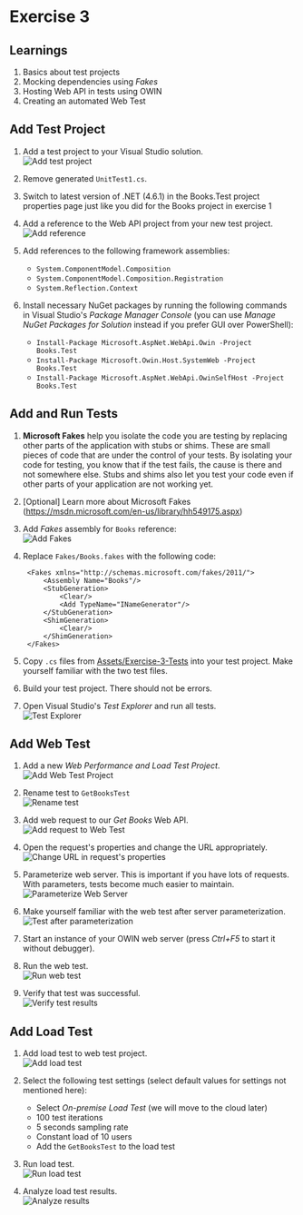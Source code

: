 # Exercise 3


## Learnings

1. Basics about test projects
1. Mocking dependencies using *Fakes*
1. Hosting Web API in tests using OWIN
1. Creating an automated Web Test


## Add Test Project

1. Add a test project to your Visual Studio solution.<br/>
   ![Add test project](img/visual-studio-add-test.png)

1. Remove generated `UnitTest1.cs`.

1. Switch to latest version of .NET (4.6.1) in the Books.Test project properties page just like you did for the Books project in exercise 1

1. Add a reference to the Web API project from your new test project.<br/>
   ![Add reference](img/add-references-test-project.png)

1. Add references to the following framework assemblies:
   * `System.ComponentModel.Composition`
   * `System.ComponentModel.Composition.Registration`
   * `System.Reflection.Context`

1. Install necessary NuGet packages by running the following commands in Visual Studio's *Package Manager Console* (you can use *Manage NuGet Packages for Solution* instead if you prefer GUI over PowerShell):
   * `Install-Package Microsoft.AspNet.WebApi.Owin -Project Books.Test`
   * `Install-Package Microsoft.Owin.Host.SystemWeb -Project Books.Test`
   * `Install-Package Microsoft.AspNet.WebApi.OwinSelfHost -Project Books.Test`


## Add and Run Tests

1. **Microsoft Fakes** help you isolate the code you are testing by replacing other parts of the application with stubs or shims. These are small pieces of code that are under the control of your tests. By isolating your code for testing, you know that if the test fails, the cause is there and not somewhere else. Stubs and shims also let you test your code even if other parts of your application are not working yet.

1. [Optional] Learn more about Microsoft Fakes (https://msdn.microsoft.com/en-us/library/hh549175.aspx)

1. Add *Fakes* assembly for `Books` reference:<br/>
   ![Add Fakes](img/add-fakes-assembly.png)
   
1. Replace `Fakes/Books.fakes` with the following code:
   ```
    <Fakes xmlns="http://schemas.microsoft.com/fakes/2011/">
        <Assembly Name="Books"/>
        <StubGeneration>
            <Clear/>
            <Add TypeName="INameGenerator"/>
        </StubGeneration>
        <ShimGeneration>
            <Clear/>
        </ShimGeneration>
    </Fakes>
   ```

1. Copy `.cs` files from [Assets/Exercise-3-Tests](Assets/Exercise-3-Tests) into your test project. Make yourself familiar with the two test files.

1. Build your test project. There should not be errors.

1. Open Visual Studio's *Test Explorer* and run all tests.<br/>
   ![Test Explorer](img/visual-studio-test-explorer.png)


## Add Web Test

1. Add a new *Web Performance and Load Test Project*.<br/>
   ![Add Web Test Project](img/visual-studio-add-web-test.png)

1. Rename test to `GetBooksTest`<br/>
   ![Rename test](img/rename-getbookstest.png)

1. Add web request to our *Get Books* Web API.<br/>
   ![Add request to Web Test](img/add-request-to-web-test.png)

1. Open the request's properties and change the URL appropriately.<br/>
   ![Change URL in request's properties](img/request-test-properties.png)

1. Parameterize web server. This is important if you have lots of requests. With parameters, tests become much easier to maintain.<br/>
   ![Parameterize Web Server](img/parameterize-web-server.png)

1. Make yourself familiar with the web test after server parameterization.<br/>
   ![Test after parameterization](img/parameterized-web-server.png)

1. Start an instance of your OWIN web server (press *Ctrl+F5* to start it without debugger).

1. Run the web test.<br/>
   ![Run web test](img/run-test.png)
   
1. Verify that test was successful.<br/>
   ![Verify test results](img/test-results.png)


## Add Load Test

1. Add load test to web test project.<br/>
   ![Add load test](img/add-load-test.png)

1. Select the following test settings (select default values for settings not mentioned here):
   * Select *On-premise Load Test* (we will move to the cloud later)
   * 100 test iterations
   * 5 seconds sampling rate
   * Constant load of 10 users
   * Add the `GetBooksTest` to the load test

1. Run load test.<br/>
   ![Run load test](img/run-load-test.png)

1. Analyze load test results.<br/>
   ![Analyze results](img/analyze-load-test-results.png)
